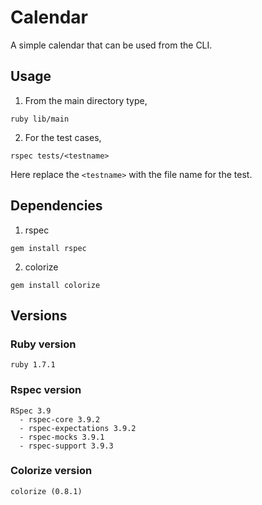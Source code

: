 
# Calendar
A simple calendar that can be used from the CLI.

## Usage
1. From the main directory type,
```
ruby lib/main
```
2. For the test cases,
```
rspec tests/<testname>
```
Here replace the ```<testname>``` with the file name for the test.

## Dependencies
1. rspec
```
gem install rspec
```
2. colorize
```
gem install colorize
```

## Versions
### Ruby version
```
ruby 1.7.1
```
### Rspec version
```
RSpec 3.9
  - rspec-core 3.9.2
  - rspec-expectations 3.9.2
  - rspec-mocks 3.9.1
  - rspec-support 3.9.3

```
### Colorize version
```
colorize (0.8.1)
```
